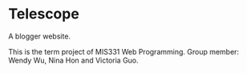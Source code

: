 # Telescope
A blogger website.

This is the term project of MIS331 Web Programming.
Group member: Wendy Wu, Nina Hon and Victoria Guo.
